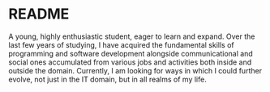 # README

A young, highly enthusiastic student, eager to learn and expand. Over
the last few years of studying, I have acquired the fundamental skills of
programming and software development alongside communicational
and social ones accumulated from various jobs and activities both
inside and outside the domain. Currently, I am looking for ways in
which I could further evolve, not just in the IT domain, but in all realms
of my life.
